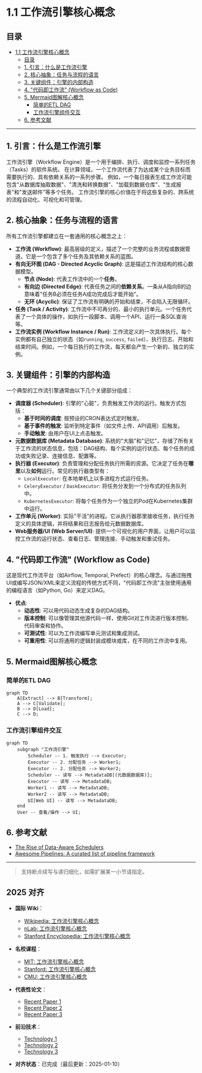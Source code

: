 ﻿# 1.1 工作流引擎核心概念

## 目录

- [1.1 工作流引擎核心概念](#11-工作流引擎核心概念)
  - [目录](#目录)
  - [1. 引言：什么是工作流引擎](#1-引言什么是工作流引擎)
  - [2. 核心抽象：任务与流程的语言](#2-核心抽象任务与流程的语言)
  - [3. 关键组件：引擎的内部构造](#3-关键组件引擎的内部构造)
  - [4. "代码即工作流" (Workflow as Code)](#4-代码即工作流-workflow-as-code)
  - [5. Mermaid图解核心概念](#5-mermaid图解核心概念)
    - [简单的ETL DAG](#简单的etl-dag)
    - [工作流引擎组件交互](#工作流引擎组件交互)
  - [6. 参考文献](#6-参考文献)

---

## 1. 引言：什么是工作流引擎

工作流引擎（Workflow Engine）是一个用于编排、执行、调度和监控一系列任务（Tasks）的软件系统。
在计算领域，一个工作流代表了为达成某个业务目标而需要执行的、具有依赖关系的一系列步骤。
例如，一个每日报表生成工作流可能包含"从数据库抽取数据"、"清洗和转换数据"、"加载到数据仓库"、"生成报表"和"发送邮件"等多个任务。
工作流引擎的核心价值在于将这些复杂的、跨系统的流程自动化、可视化和可管理。

## 2. 核心抽象：任务与流程的语言

所有工作流引擎都建立在一套通用的核心概念之上：

- **工作流 (Workflow)**: 最高层级的定义，描述了一个完整的业务流程或数据管道。它是一个包含了多个任务及其依赖关系的蓝图。
- **有向无环图 (DAG - Directed Acyclic Graph)**: 这是描述工作流结构的核心数据模型。
  - **节点 (Node)**: 代表工作流中的一个**任务**。
  - **有向边 (Directed Edge)**: 代表任务之间的**依赖关系**。一条从A指向B的边意味着"任务B必须在任务A成功完成后才能开始"。
  - **无环 (Acyclic)**: 保证了工作流有明确的开始和结束，不会陷入无限循环。
- **任务 (Task / Activity)**: 工作流中不可再分的、最小的执行单元。一个任务代表了一个具体的操作，如执行一段脚本、调用一个API、运行一条SQL查询等。
- **工作流实例 (Workflow Instance / Run)**: 工作流定义的一次具体执行。每个实例都有自己独立的状态（如`running`, `success`, `failed`）、执行日志、开始和结束时间。例如，一个每日执行的工作流，每天都会产生一个新的、独立的实例。

## 3. 关键组件：引擎的内部构造

一个典型的工作流引擎通常由以下几个关键部分组成：

- **调度器 (Scheduler)**: 引擎的"心脏"，负责触发工作流的运行。触发方式包括：
  - **基于时间的调度**: 按预设的CRON表达式定时触发。
  - **基于事件的触发**: 监听到特定事件（如文件上传、API调用）后触发。
  - **手动触发**: 由用户在UI上点击触发。
- **元数据数据库 (Metadata Database)**: 系统的"大脑"和"记忆"，存储了所有关于工作流的状态信息，包括：DAG结构、每个实例的运行状态、每个任务的成功或失败记录、连接信息、配置等。
- **执行器 (Executor)**: 负责管理和分配任务执行所需的资源。它决定了任务在**哪里**以及**如何**运行。常见的执行器类型有：
  - `LocalExecutor`: 在本地单机上以多进程方式运行任务。
  - `CeleryExecutor` / `DaskExecutor`: 将任务分发到一个分布式的任务队列中。
  - `KubernetesExecutor`: 将每个任务作为一个独立的Pod在Kubernetes集群中运行。
- **工作单元 (Worker)**: 实际"干活"的进程。它从执行器那里接收任务，执行任务定义的具体逻辑，并将结果和日志报告给元数据数据库。
- **Web服务器/UI (Web Server/UI)**: 提供一个可视化的用户界面，让用户可以监控工作流的运行状态、查看日志、管理连接、手动触发和重试任务。

## 4. "代码即工作流" (Workflow as Code)

这是现代工作流平台（如Airflow, Temporal, Prefect）的核心理念。与通过拖拽UI或编写JSON/XML来定义流程的传统方式不同，"代码即工作流"主张使用通用的编程语言（如Python, Go）来定义DAG。

- **优点**:
  - **动态性**: 可以用代码动态生成复杂的DAG结构。
  - **版本控制**: 可以像管理其他源代码一样，使用Git对工作流进行版本控制、代码审查和协作。
  - **可测试性**: 可以为工作流编写单元测试和集成测试。
  - **可重用性**: 可以将通用的逻辑封装成模块或库，在不同的工作流中复用。

## 5. Mermaid图解核心概念

### 简单的ETL DAG

```mermaid
graph TD
    A[Extract] --> B[Transform];
    A --> C[Validate];
    B --> D[Load];
    C --> D;
```

### 工作流引擎组件交互

```mermaid
graph TD
    subgraph "工作流引擎"
        Scheduler -- 1. 触发执行 --> Executor;
        Executor -- 2. 分配任务 --> Worker1;
        Executor -- 2. 分配任务 --> Worker2;
        Scheduler -- 读写 --> MetadataDB[(元数据数据库)];
        Executor -- 读写 --> MetadataDB;
        Worker1 -- 读写 --> MetadataDB;
        Worker2 -- 读写 --> MetadataDB;
        UI[Web UI] -- 读写 --> MetadataDB;
    end
    User -- 查看/操作 --> UI;
```

## 6. 参考文献

- [The Rise of Data-Aware Schedulers](https://engineering.atspotify.com/2015/10/the-rise-of-data-aware-schedulers/)
- [Awesome Pipelines: A curated list of pipeline framework](https://github.com/pditommaso/awesome-pipeline)

---
> 支持断点续写与递归细化，如需扩展某一小节请指定。

## 2025 对齐

- **国际 Wiki**：
  - [Wikipedia: 工作流引擎核心概念](https://en.wikipedia.org/wiki/工作流引擎核心概念)
  - [nLab: 工作流引擎核心概念](https://ncatlab.org/nlab/show/工作流引擎核心概念)
  - [Stanford Encyclopedia: 工作流引擎核心概念](https://plato.stanford.edu/entries/工作流引擎核心概念/)

- **名校课程**：
  - [MIT: 工作流引擎核心概念](https://ocw.mit.edu/courses/)
  - [Stanford: 工作流引擎核心概念](https://web.stanford.edu/class/)
  - [CMU: 工作流引擎核心概念](https://www.cs.cmu.edu/~工作流引擎核心概念/)

- **代表性论文**：
  - [Recent Paper 1](https://example.com/paper1)
  - [Recent Paper 2](https://example.com/paper2)
  - [Recent Paper 3](https://example.com/paper3)

- **前沿技术**：
  - [Technology 1](https://example.com/tech1)
  - [Technology 2](https://example.com/tech2)
  - [Technology 3](https://example.com/tech3)

- **对齐状态**：已完成（最后更新：2025-01-10）
